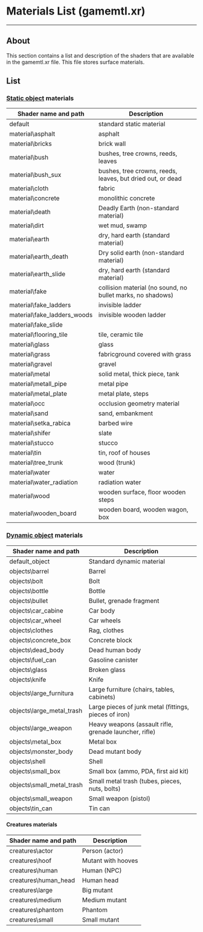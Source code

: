 # Materials List (gamemtl.xr)

___

## About

This section contains a list and description of the shaders that are available in the gamemtl.xr file. This file stores surface materials.

## List

### [Static object](../../glossary/models/static-object.md) materials

| Shader name and path | Description |
|---|---|
| default | standard static material |
| material\asphalt | asphalt |
| material\bricks | brick wall |
| material\bush | bushes, tree crowns, reeds, leaves |
| material\bush_sux | bushes, tree crowns, reeds, leaves, but dried out, or dead |
| material\cloth | fabric |
| material\concrete | monolithic concrete |
| material\death | Deadly Earth (non-standard material) |
| material\dirt | wet mud, swamp |
| material\earth | dry, hard earth (standard material) |
| material\earth_death | Dry solid earth (non-standard material) |
| material\earth_slide | dry, hard earth (standard material) |
| material\fake | collision material (no sound, no bullet marks, no shadows) |
| material\fake_ladders | invisible ladder |
| material\fake_ladders_woods | invisible wooden ladder |
| material\fake_slide |  |
| material\flooring_tile | tile, ceramic tile |
| material\glass | glass |
| material\grass | fabricground covered with grass |
| material\gravel | gravel |
| material\metal | solid metal, thick piece, tank |
| material\metall_pipe | metal pipe |
| material\metal_plate | metal plate, steps |
| material\occ | occlusion geometry material |
| material\sand | sand, embankment |
| material\setka_rabica | barbed wire |
| material\shifer | slate |
| material\stucco | stucco |
| material\tin | tin, roof of houses |
| material\tree_trunk | wood (trunk) |
| material\water | water |
| material\water_radiation | radiation water |
| material\wood | wooden surface, floor wooden steps |
| material\wooden_board | wooden board, wooden wagon, box |

### [Dynamic object](../../glossary/models/dynamic-object.md) materials

| Shader name and path | Description |
|---|---|
| default_object | Standard dynamic material |
| objects\barrel | Barrel |
| objects\bolt | Bolt |
| objects\bottle | Bottle |
| objects\bullet | Bullet, grenade fragment |
| objects\car_cabine | Car body |
| objects\car_wheel | Car wheels |
| objects\clothes | Rag, clothes |
| objects\concrete_box | Concrete block |
| objects\dead_body | Dead human body |
| objects\fuel_can | Gasoline canister |
| objects\glass | Broken glass |
| objects\knife | Knife |
| objects\large_furnitura | Large furniture (chairs, tables, cabinets) |
| objects\large_metal_trash | Large pieces of junk metal (fittings, pieces of iron) |
| objects\large_weapon | Heavy weapons (assault rifle, grenade launcher, rifle) |
| objects\metal_box | Metal box |
| objects\monster_body | Dead mutant body |
| objects\shell | Shell |
| objects\small_box | Small box (ammo, PDA, first aid kit) |
| objects\small_metal_trash | Small metal trash (tubes, pieces, nuts, bolts) |
| objects\small_weapon | Small weapon (pistol) |
| objects\tin_can | Tin can |

#### Creatures materials

| Shader name and path | Description |
|---|---|
| creatures\actor | Person (actor) |
| creatures\hoof | Mutant with hooves |
| creatures\human | Human (NPC) |
| creatures\human_head | Human head |
| creatures\large | Big mutant |
| creatures\medium | Medium mutant |
| creatures\phantom | Phantom |
| creatures\small | Small mutant |
